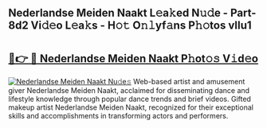 ## Nederlandse Meiden Naakt L𝚎a𝚔ed N𝚞𝚍e - Part-8d2 Vi𝚍𝚎o L𝚎a𝚔s - H𝚘𝚝 O𝚗𝚕yf𝚊ns P𝚑𝚘tos vIIu1

# <h2><a href="http://kfce1q.oniu.top/?m=Nederlandse+Meiden+Naakt">🔗👉 🔴 Nederlandse Meiden Naakt P𝚑ot𝚘𝚜 V𝚒d𝚎o</a></h2>

[![Nederlandse Meiden Naakt Nu𝚍e𝚜](https://i.imgur.com/0qMVB7G.gif)](http://kfce1q.oniu.top/?m=Nederlandse+Meiden+Naakt)
Web-based artist and amusement giver Nederlandse Meiden Naakt, acclaimed for disseminating dance and lifestyle knowledge through popular dance trends and brief videos. Gifted makeup artist Nederlandse Meiden Naakt, recognized for their exceptional skills and accomplishments in transforming actors and performers.  
